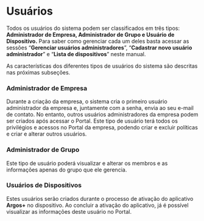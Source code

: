 # Usuários

Todos os usuários do sistema podem ser classificados em três tipos: **Administrador de Empresa, Administrador de Grupo e Usuário de Dispositivo.** Para saber como gerenciar cada um deles basta acessar as sessões “**Gerenciar usuários administradores**”, “**Cadastrar novo usuário administrador**” e “**Lista de dispositivos**” neste manual.

As características dos diferentes tipos de usuários do sistema são descritas nas próximas subseções.

### **Administrador de Empresa**

Durante a criação da empresa, o sistema cria o primeiro usuário administrador da empresa e, juntamente com a senha, envia ao seu e-mail de contato. No entanto, outros usuários administradores da empresa podem ser criados após acessar o Portal. Este tipo de usuário terá todos os privilégios e acessos no Portal da empresa, podendo criar e excluir políticas e criar e alterar outros usuários.

### **Administrador de Grupo**

Este tipo de usuário poderá visualizar e alterar os membros e as informações apenas do grupo que ele gerencia.

### **Usuários de Dispositivos**

Estes usuários serão criados durante o processo de ativação do aplicativo **Argos+** no dispositivo. Ao concluir a ativação do aplicativo, já é possível visualizar as informações deste usuário no Portal.
